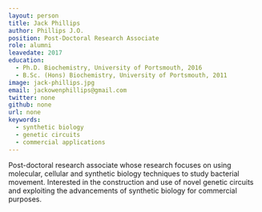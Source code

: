 ```yaml
---
layout: person
title: Jack Phillips
author: Phillips J.O.
position: Post-Doctoral Research Associate
role: alumni
leavedate: 2017
education:
  - Ph.D. Biochemistry, University of Portsmouth, 2016
  - B.Sc. (Hons) Biochemistry, University of Portsmouth, 2011
image: jack-phillips.jpg
email: jackowenphillips@gmail.com
twitter: none
github: none
url: none
keywords:
  - synthetic biology
  - genetic circuits
  - commercial applications
---
```

Post-doctoral research associate whose research focuses on using molecular, cellular and synthetic biology techniques to study bacterial movement. Interested in the construction and use of novel genetic circuits and exploiting the advancements of synthetic biology for commercial purposes.